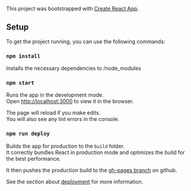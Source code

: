 This project was bootstrapped with [Create React App](https://github.com/facebook/create-react-app).

## Setup

To get the project running, you can use the following commands:
### `npm install`

Installs the necessary dependencies to /node_modules

### `npm start`

Runs the app in the development mode.<br>
Open [http://localhost:3000](http://localhost:3000) to view it in the browser.

The page will reload if you make edits.<br>
You will also see any lint errors in the console.

### `npm run deploy`

Builds the app for production to the `build` folder.<br>
It correctly bundles React in production mode and optimizes the build for the best performance.

It then pushes the production build to the [gh-pages branch](https://github.com/JamesNarayanan/weather/tree/gh-pages) on github.

See the section about [deployment](https://facebook.github.io/create-react-app/docs/deployment) for more information.

